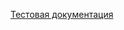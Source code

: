 [Тестовая документация](https://docs.google.com/spreadsheets/d/1eji2AZ6o6Fp2YM58N4NGjxxYAt9iuJSa9sNYFVufR7k/edit#gid=0)


